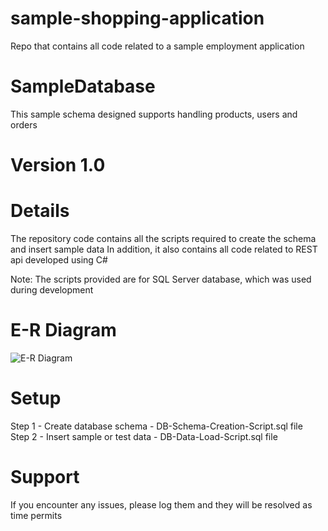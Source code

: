 # sample-shopping-application
Repo that contains all code related to a sample employment application

# SampleDatabase
This sample schema designed supports handling products, users and orders 

# Version 1.0

# Details
The repository code contains all the scripts required to create the schema and insert sample data 
In addition, it also contains all code related to REST api developed using C# 

Note: The scripts provided are for SQL Server database, which was used during development

# E-R Diagram
![E-R Diagram](https://github.com/npmandhada/sample-shopping-application/blob/master/Data/E-R-Diagram.PNG)

# Setup 
Step 1 - Create database schema - DB-Schema-Creation-Script.sql file <br />
Step 2 - Insert sample or test data - DB-Data-Load-Script.sql file <br />

# Support
If you encounter any issues, please log them and they will be resolved as time permits
